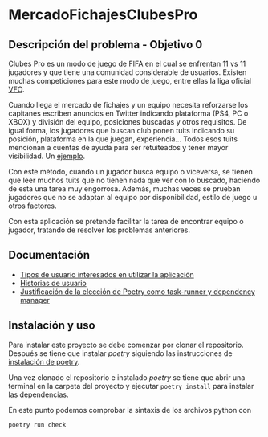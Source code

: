# MercadoFichajesClubesPro

## Descripción del problema - Objetivo 0
Clubes Pro es un modo de juego de FIFA en el cual se enfrentan 11 
vs 11 jugadores y que tiene una comunidad considerable de usuarios.
Existen muchas competiciones para este modo de juego, entre ellas 
la liga oficial [VFO](http://www.vfospain.com/psn/).

Cuando llega el mercado de fichajes y un equipo necesita reforzarse
los capitanes escriben anuncios en Twitter indicando plataforma
(PS4, PC o XBOX) y división del equipo, posiciones buscadas y otros
requisitos. De igual forma, los jugadores que buscan club ponen
tuits indicando su posición, plataforma en la que juegan,
experiencia... Todos esos tuits mencionan a cuentas de ayuda para
ser retuiteados y tener mayor visibilidad. Un [ejemplo](https://twitter.com/p3dr3tti_87/status/1425809287943761929).

Con este método, cuando un jugador busca equipo o viceversa, se
tienen que leer muchos tuits que no tienen nada que ver con lo
buscado, haciendo de esta una tarea muy engorrosa. Además, muchas
veces se prueban jugadores que no se adaptan al equipo por disponibilidad,
estilo de juego u otros factores. 

Con esta aplicación se pretende facilitar la tarea de encontrar
equipo o jugador, tratando de resolver los problemas anteriores.

## Documentación

* [Tipos de usuario interesados en utilizar la aplicación](./docs/usuarios.md)
* [Historias de usuario](./docs/HUs.md)
* [Justificación de la elección de Poetry como task-runner y dependency manager](./docs/task-runner.md)


## Instalación y uso

Para instalar este proyecto se debe comenzar por clonar el repositorio. Después se tiene que instalar *poetry* siguiendo las instrucciones de [instalación de poetry](https://python-poetry.org/docs/).

Una vez clonado el repositorio e instalado *poetry* se tiene que abrir una terminal en la carpeta del proyecto y ejecutar ` poetry install ` para instalar las dependencias.

En este punto podemos comprobar la sintaxis de los archivos python con

` poetry run check `

